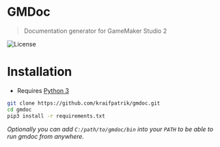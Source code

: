 # GMDoc
> Documentation generator for GameMaker Studio 2

![License](https://img.shields.io/github/license/kraifpatrik/ce)

# Installation
* Requires [Python 3](https://www.python.org)

```sh
git clone https://github.com/kraifpatrik/gmdoc.git
cd gmdoc
pip3 install -r requirements.txt
```

_Optionally you can add `C:/path/to/gmdoc/bin` into your `PATH` to be able to run gmdoc from anywhere._
